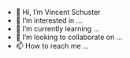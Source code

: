 - 👋 Hi, I’m Vincent Schuster
- 👀 I’m interested in ...
- 🌱 I’m currently learning ...
- 💞️ I’m looking to collaborate on ...
- 📫 How to reach me ...

<!---
vschuste-intc/vschuste-intc is a ✨ special ✨ repository because its `README.md` (this file) appears on your GitHub profile.
You can click the Preview link to take a look at your changes.
--->
